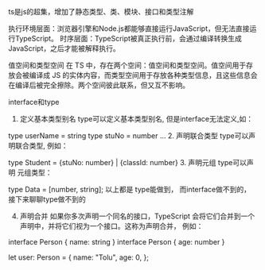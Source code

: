 ts是js的超集，增加了静态类型、类、模块、接口和类型注解

执行环境层面：浏览器引擎和Node.js都能够直接运行JavaScript，但无法直接运行TypeScript。
时序层面：TypeScript被真正执行前，会通过编译转换生成JavaScript，之后才能被解释执行。

值空间和类型空间
在 TS 中，存在两个空间：值空间和类型空间。值空间用于存放会被编译成 JS 的实体内容，而类型空间用于存放各种类型信息，且这些信息会在编译后被完全擦除。两个空间彼此联系，但又互不影响。

interface和type
1. 定义基本类型别名
type可以定义基本类型别名, 但是interface无法定义,如：

type userName = string
type stuNo = number
...
2. 声明联合类型
type可以声明联合类型, 例如：

type Student = {stuNo: number} | {classId: number}
3. 声明元组
type可以声明 元组类型：

type Data = [number, string];
以上都是 type能做到， 而interface做不到的， 接下来聊聊type做不到的

4. 声明合并
如果你多次声明一个同名的接口，TypeScript 会将它们合并到一个声明中，并将它们视为一个接口。这称为声明合并， 例如：

interface Person { name: string }
interface Person { age: number }

let user: Person = {
    name: "Tolu",
    age: 0,
};
